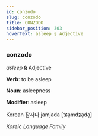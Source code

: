 ```yaml
---
id: conzodo
slug: conzodo
title: CONZODO
sidebar_position: 303
hoverText: asleep § Adjective
---
```


### conzodo

*asleep* **§** Adjective

**Verb**: to be asleep

**Noun**: asleepness

**Modifier**: asleep

Korean 잠자다 jamjada [t͡ɕa̠md͡ʑa̠da̠]

*Koreic Language Family*